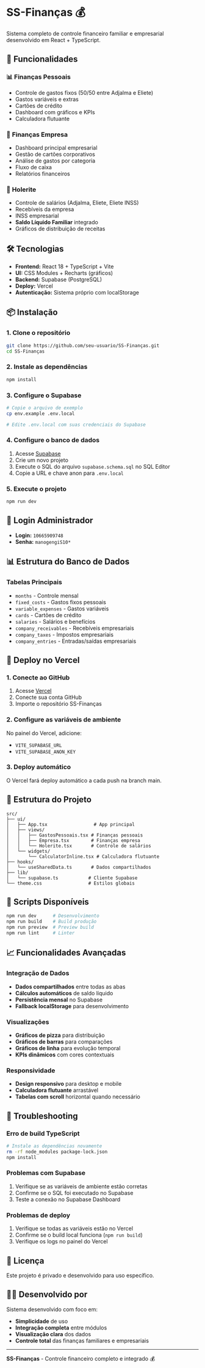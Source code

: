 # SS-Finanças 💰

Sistema completo de controle financeiro familiar e empresarial desenvolvido em React + TypeScript.

## 🚀 Funcionalidades

### 📊 **Finanças Pessoais**
- Controle de gastos fixos (50/50 entre Adjalma e Eliete)
- Gastos variáveis e extras
- Cartões de crédito
- Dashboard com gráficos e KPIs
- Calculadora flutuante

### 🏢 **Finanças Empresa**
- Dashboard principal empresarial
- Gestão de cartões corporativos
- Análise de gastos por categoria
- Fluxo de caixa
- Relatórios financeiros

### 💼 **Holerite**
- Controle de salários (Adjalma, Eliete, Eliete INSS)
- Recebíveis da empresa
- INSS empresarial
- **Saldo Líquido Familiar** integrado
- Gráficos de distribuição de receitas

## 🛠️ Tecnologias

- **Frontend:** React 18 + TypeScript + Vite
- **UI:** CSS Modules + Recharts (gráficos)
- **Backend:** Supabase (PostgreSQL)
- **Deploy:** Vercel
- **Autenticação:** Sistema próprio com localStorage

## 📦 Instalação

### 1. Clone o repositório
```bash
git clone https://github.com/seu-usuario/SS-Finanças.git
cd SS-Finanças
```

### 2. Instale as dependências
```bash
npm install
```

### 3. Configure o Supabase
```bash
# Copie o arquivo de exemplo
cp env.example .env.local

# Edite .env.local com suas credenciais do Supabase
```

### 4. Configure o banco de dados
1. Acesse [Supabase](https://supabase.com)
2. Crie um novo projeto
3. Execute o SQL do arquivo `supabase.schema.sql` no SQL Editor
4. Copie a URL e chave anon para `.env.local`

### 5. Execute o projeto
```bash
npm run dev
```

## 🔐 Login Administrador

- **Login:** `10665909748`
- **Senha:** `manogengiS10*`

## 📊 Estrutura do Banco de Dados

### Tabelas Principais
- `months` - Controle mensal
- `fixed_costs` - Gastos fixos pessoais
- `variable_expenses` - Gastos variáveis
- `cards` - Cartões de crédito
- `salaries` - Salários e benefícios
- `company_receivables` - Recebíveis empresariais
- `company_taxes` - Impostos empresariais
- `company_entries` - Entradas/saídas empresariais

## 🚀 Deploy no Vercel

### 1. Conecte ao GitHub
1. Acesse [Vercel](https://vercel.com)
2. Conecte sua conta GitHub
3. Importe o repositório SS-Finanças

### 2. Configure as variáveis de ambiente
No painel do Vercel, adicione:
- `VITE_SUPABASE_URL`
- `VITE_SUPABASE_ANON_KEY`

### 3. Deploy automático
O Vercel fará deploy automático a cada push na branch main.

## 📁 Estrutura do Projeto

```
src/
├── ui/
│   ├── App.tsx                 # App principal
│   ├── views/
│   │   ├── GastosPessoais.tsx # Finanças pessoais
│   │   ├── Empresa.tsx        # Finanças empresa
│   │   └── Holerite.tsx       # Controle de salários
│   └── widgets/
│       └── CalculatorInline.tsx # Calculadora flutuante
├── hooks/
│   └── useSharedData.ts       # Dados compartilhados
├── lib/
│   └── supabase.ts           # Cliente Supabase
└── theme.css                 # Estilos globais
```

## 🔧 Scripts Disponíveis

```bash
npm run dev      # Desenvolvimento
npm run build    # Build produção
npm run preview  # Preview build
npm run lint     # Linter
```

## 📈 Funcionalidades Avançadas

### Integração de Dados
- **Dados compartilhados** entre todas as abas
- **Cálculos automáticos** de saldo líquido
- **Persistência mensal** no Supabase
- **Fallback localStorage** para desenvolvimento

### Visualizações
- **Gráficos de pizza** para distribuição
- **Gráficos de barras** para comparações
- **Gráficos de linha** para evolução temporal
- **KPIs dinâmicos** com cores contextuais

### Responsividade
- **Design responsivo** para desktop e mobile
- **Calculadora flutuante** arrastável
- **Tabelas com scroll** horizontal quando necessário

## 🐛 Troubleshooting

### Erro de build TypeScript
```bash
# Instale as dependências novamente
rm -rf node_modules package-lock.json
npm install
```

### Problemas com Supabase
1. Verifique se as variáveis de ambiente estão corretas
2. Confirme se o SQL foi executado no Supabase
3. Teste a conexão no Supabase Dashboard

### Problemas de deploy
1. Verifique se todas as variáveis estão no Vercel
2. Confirme se o build local funciona (`npm run build`)
3. Verifique os logs no painel do Vercel

## 📝 Licença

Este projeto é privado e desenvolvido para uso específico.

## 👨‍💻 Desenvolvido por

Sistema desenvolvido com foco em:
- **Simplicidade** de uso
- **Integração completa** entre módulos
- **Visualização clara** dos dados
- **Controle total** das finanças familiares e empresariais

---

**SS-Finanças** - Controle financeiro completo e integrado 💰